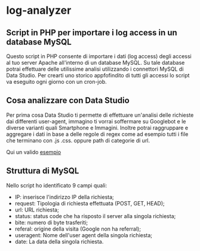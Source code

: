# log-analyzer
<h2>Script in PHP per importare i log access in un database MySQL</h2>

Questo script in PHP consente di importare i dati (log access) degli accessi al tuo server Apache all'interno di un database MySQL.
Su tale database potrai effettuare delle utilissime analisi utilizzando i connettori MySQL di Data Studio. Per crearti uno storico appfofindito di tutti gli accessi lo script va eseguito ogni giorno con un cron-job.

<h2>Cosa analizzare con Data Studio</h2>
Per prima cosa Data Studio ti permette di effettuare un'analisi delle richieste dai differenti user-agent, immagino ti vorrai soffermare su Googlebot e le diverse varianti quali Smartphone e Immagini.
Inoltre potrai raggruppare e aggregare i dati in base a delle regole di regex come ad esempio tutti i file che terminano con .js .css. oppure path di categorie di url.

Qui un valido <a href="https://datastudio.google.com/open/0B4XIs_msfiVTaUdubExIREZkdTQ">esempio</a>

<h2>Struttura di MySQL</h2>
Nello script ho identificato 9 campi quali:

- IP: inserisce l'indirizzo IP della richiesta;
- request: Tipologia di richiesta effettuata (POST, GET, HEAD);
- url: URL richiesta;
- status: status code che ha risposto il server alla singola richiesta;
- bite: numero di byte trasferiti;
- referal: origine della visita (Google non ha referral); 
- useragent: Nome dell'user agent della singola richiesta;
- date: La data della singola richiesta.
